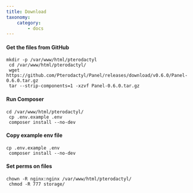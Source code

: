 ```yaml
---
title: Download
taxonomy:
    category:
        - docs
---
```


#### Get the files from GitHub
```shell
mkdir -p /var/www/html/pterodactyl
 cd /var/www/html/pterodactyl/
 wget https://github.com/Pterodactyl/Panel/releases/download/v0.6.0/Panel-0.6.0.tar.gz
 tar --strip-components=1 -xzvf Panel-0.6.0.tar.gz
```

#### Run Composer
```shell
cd /var/www/html/pterodactyl/
 cp .env.example .env
 composer install --no-dev
```


#### Copy example env file
```shell
cp .env.example .env
 composer install --no-dev
```

#### Set perms on files
```shell
chown -R nginx:nginx /var/www/html/pterodactyl/
 chmod -R 777 storage/
```